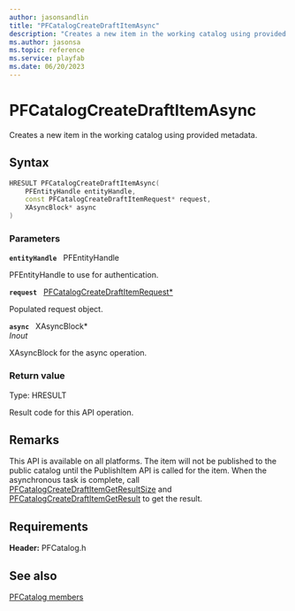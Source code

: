 ```yaml
---
author: jasonsandlin
title: "PFCatalogCreateDraftItemAsync"
description: "Creates a new item in the working catalog using provided metadata."
ms.author: jasonsa
ms.topic: reference
ms.service: playfab
ms.date: 06/20/2023
---
```


# PFCatalogCreateDraftItemAsync  

Creates a new item in the working catalog using provided metadata.  

## Syntax  
  
```cpp
HRESULT PFCatalogCreateDraftItemAsync(  
    PFEntityHandle entityHandle,  
    const PFCatalogCreateDraftItemRequest* request,  
    XAsyncBlock* async  
)  
```  
  
### Parameters  
  
**`entityHandle`** &nbsp; PFEntityHandle  
  
PFEntityHandle to use for authentication.  
  
**`request`** &nbsp; [PFCatalogCreateDraftItemRequest*](../../pfcatalogtypes/structs/pfcatalogcreatedraftitemrequest.md)  
  
Populated request object.  
  
**`async`** &nbsp; XAsyncBlock*  
*_Inout_*  
  
XAsyncBlock for the async operation.  
  
  
### Return value
Type: HRESULT
  
Result code for this API operation.
  
## Remarks  
  
This API is available on all platforms. The item will not be published to the public catalog until the PublishItem API is called for the item. When the asynchronous task is complete, call [PFCatalogCreateDraftItemGetResultSize](pfcatalogcreatedraftitemgetresultsize.md) and [PFCatalogCreateDraftItemGetResult](pfcatalogcreatedraftitemgetresult.md) to get the result.
  
## Requirements  
  
**Header:** PFCatalog.h
  
## See also  
[PFCatalog members](../pfcatalog_members.md)  

  
  
